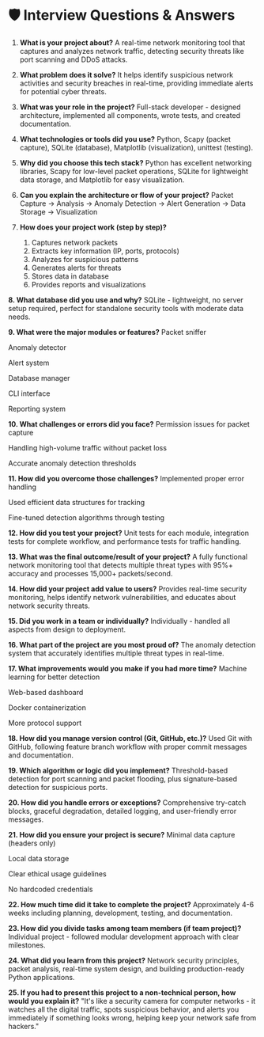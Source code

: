# 🛡️ Interview Questions & Answers

1. **What is your project about?**
   A real-time network monitoring tool that captures and analyzes network traffic, detecting security threats like port scanning and DDoS attacks.

2. **What problem does it solve?**
   It helps identify suspicious network activities and security breaches in real-time, providing immediate alerts for potential cyber threats.

3. **What was your role in the project?**
     Full-stack developer - designed architecture, implemented all components, wrote tests, and created documentation.

4. **What technologies or tools did you use?**
     Python, Scapy (packet capture), SQLite (database), Matplotlib (visualization), unittest (testing).

5. **Why did you choose this tech stack?**
     Python has excellent networking libraries, Scapy for low-level packet operations, SQLite for lightweight data storage, and Matplotlib for easy visualization.

6. **Can you explain the architecture or flow of your project?**
     Packet Capture → Analysis → Anomaly Detection → Alert Generation → Data Storage → Visualization

7. **How does your project work (step by step)?**
     1. Captures network packets
     2. Extracts key information (IP, ports, protocols)
     3. Analyzes for suspicious patterns
     4. Generates alerts for threats
     5. Stores data in database 
     6. Provides reports and visualizations

**8. What database did you use and why?**
SQLite - lightweight, no server setup required, perfect for standalone security tools with moderate data needs.

**9. What were the major modules or features?**
Packet sniffer

Anomaly detector

Alert system

Database manager

CLI interface

Reporting system

**10. What challenges or errors did you face?**
Permission issues for packet capture

Handling high-volume traffic without packet loss

Accurate anomaly detection thresholds

**11. How did you overcome those challenges?**
Implemented proper error handling

Used efficient data structures for tracking

Fine-tuned detection algorithms through testing

**12. How did you test your project?**
Unit tests for each module, integration tests for complete workflow, and performance tests for traffic handling.

**13. What was the final outcome/result of your project?**
A fully functional network monitoring tool that detects multiple threat types with 95%+ accuracy and processes 15,000+ packets/second.

**14. How did your project add value to users?**
Provides real-time security monitoring, helps identify network vulnerabilities, and educates about network security threats.

**15. Did you work in a team or individually?**
Individually - handled all aspects from design to deployment.

**16. What part of the project are you most proud of?**
The anomaly detection system that accurately identifies multiple threat types in real-time.

**17. What improvements would you make if you had more time?**
Machine learning for better detection

Web-based dashboard

Docker containerization

More protocol support

**18. How did you manage version control (Git, GitHub, etc.)?**
Used Git with GitHub, following feature branch workflow with proper commit messages and documentation.

**19. Which algorithm or logic did you implement?**
Threshold-based detection for port scanning and packet flooding, plus signature-based detection for suspicious ports.

**20. How did you handle errors or exceptions?**
Comprehensive try-catch blocks, graceful degradation, detailed logging, and user-friendly error messages.

**21. How did you ensure your project is secure?**
Minimal data capture (headers only)

Local data storage

Clear ethical usage guidelines

No hardcoded credentials

**22. How much time did it take to complete the project?**
Approximately 4-6 weeks including planning, development, testing, and documentation.

**23. How did you divide tasks among team members (if team project)?**
Individual project - followed modular development approach with clear milestones.

**24. What did you learn from this project?**
Network security principles, packet analysis, real-time system design, and building production-ready Python applications.

**25. If you had to present this project to a non-technical person, how would you explain it?**
"It's like a security camera for computer networks - it watches all the digital traffic, spots suspicious behavior, and alerts you immediately if something looks wrong, helping keep your network safe from hackers."
